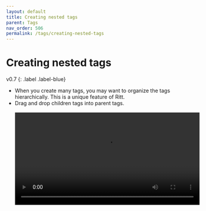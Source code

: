 ```yaml
---
layout: default
title: Creating nested tags
parent: Tags
nav_order: 506
permalink: /tags/creating-nested-tags
---
```


# Creating nested tags
v0.7
{: .label .label-blue}

- When you create many tags, you may want to organize the tags hierarchically. This is a unique feature of Ritt.
- Drag and drop children tags into parent tags.<br/><br/>
    <video autoplay loop width="500" controls>
    <source src="../img/MOV-Drag-Children-to-Parent-Tag.mov" type="video/mp4">
    </video>